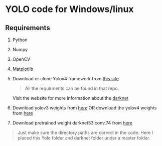 # YOLO code for Windows/linux

## Requirements

1. Python
2. Numpy
3. OpenCV
4. Matplotlib
5. Download or clone Yolov4 framework from [this site](https://github.com/AlexeyAB/darknet.git).
   >All the requirments can be found in that repo.

   Visit the website for more information about the [darknet](http://pjreddie.com/darknet/)

6. Download yolov3 weights from [here](https://pjreddie.com/media/files/yolov3.weights) OR download the yolov4 weights from [here](https://drive.google.com/open?id=1cewMfusmPjYWbrnuJRuKhPMwRe_b9PaT)

7. Download pretrained weight darknet53.conv.74 from [here](https://pjreddie.com/media/files/darknet53.conv.74)

>Just make sure the directory paths are correct in the code. Here I placed this Yolo folder and darknet folder under a master folder.

